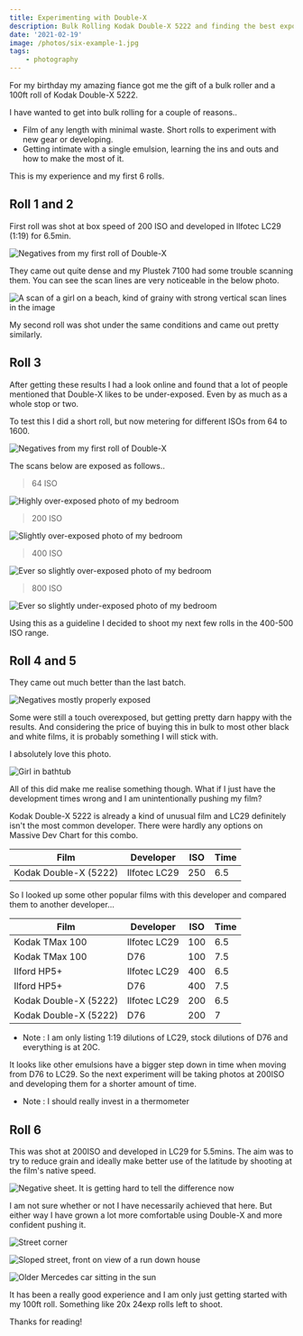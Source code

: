 ```yaml
---
title: Experimenting with Double-X
description: Bulk Rolling Kodak Double-X 5222 and finding the best exposure settings for it.
date: '2021-02-19'
image: /photos/six-example-1.jpg
tags: 
    - photography
---
```


For my birthday my amazing fiance got me the gift of a bulk roller and a 100ft roll of Kodak Double-X 5222.

I have wanted to get into bulk rolling for a couple of reasons..

+ Film of any length with minimal waste. Short rolls to experiment with new gear or developing.
+ Getting intimate with a single emulsion, learning the ins and outs and how to make the most of it.

This is my experience and my first 6 rolls.

## Roll 1 and 2

First roll was shot at box speed of 200 ISO and developed in Ilfotec LC29 (1:19) for 6.5min.

![Negatives from my first roll of Double-X](/photos/first-roll.jpg)

They came out quite dense and my Plustek 7100 had some trouble scanning them. You can see the scan lines are very noticeable in the below photo.

![A scan of a girl on a beach, kind of grainy with strong vertical scan lines in the image](/photos/first-roll-example.jpg)

My second roll was shot under the same conditions and came out pretty similarly.

## Roll 3 

After getting these results I had a look online and found that a lot of people mentioned that Double-X likes to be under-exposed. Even by as much as a whole stop or two.

To test this I did a short roll, but now metering for different ISOs from 64 to 1600.

![Negatives from my first roll of Double-X](/photos/third-roll.jpg)

The scans below are exposed as follows..

> 64 ISO

![Highly over-exposed photo of my bedroom](/photos/64-test-roll.jpg)

> 200 ISO

![Slightly over-exposed photo of my bedroom](/photos/200-test-roll.jpg)

> 400 ISO

![Ever so slightly over-exposed photo of my bedroom](/photos/400-test-roll.jpg)

> 800 ISO

![Ever so slightly under-exposed photo of my bedroom](/photos/800-test-roll.jpg)

Using this as a guideline I decided to shoot my next few rolls in the 400-500 ISO range.

## Roll 4 and 5

They came out much better than the last batch.

![Negatives mostly properly exposed](/photos/fourth-roll.jpg)

Some were still a touch overexposed, but getting pretty darn happy with the results. And considering the price of buying this in bulk to most other black and white films, it is probably something I will stick with.

I absolutely love this photo.

![Girl in bathtub](/photos/fourth-roll-example.jpg)

All of this did make me realise something though. What if I just have the development times wrong and I am unintentionally pushing my film?

Kodak Double-X 5222 is already a kind of unusual film and LC29 definitely isn't the most common developer. There were hardly any options on Massive Dev Chart for this combo.

| Film | Developer | ISO | Time
|------|-------|----|------|
| Kodak Double-X (5222) | Ilfotec LC29 | 250 | 6.5 |

So I looked up some other popular films with this developer and compared them to another developer...

| Film | Developer | ISO | Time
|------|-------|----|------|
| Kodak TMax 100 | Ilfotec LC29 | 100 | 6.5 |
| Kodak TMax 100 | D76 | 100 | 7.5 |
| Ilford HP5+ | Ilfotec LC29 | 400 | 6.5 |
| Ilford HP5+ | D76 | 400 | 7.5 |
| Kodak Double-X (5222) | Ilfotec LC29 | 200 | 6.5 |
| Kodak Double-X (5222) | D76 | 200 | 7 |

* Note : I am only listing 1:19 dilutions of LC29, stock dilutions of D76 and everything is at 20C.

It looks like other emulsions have a bigger step down in time when moving from D76 to LC29. So the next experiment will be taking photos at 200ISO and developing them for a shorter amount of time.

* Note : I should really invest in a thermometer

## Roll 6

This was shot at 200ISO and developed in LC29 for 5.5mins. The aim was to try to reduce grain and ideally make better use of the latitude by shooting at the film's native speed.

![Negative sheet. It is getting hard to tell the difference now](/photos/sixth-roll.jpg)

I am not sure whether or not I have necessarily achieved that here. But either way I have grown a lot more comfortable using Double-X and more confident pushing it.

![Street corner](/photos/six-example-3.jpg)

![Sloped street, front on view of a run down house](/photos/six-example-2.jpg)

![Older Mercedes car sitting in the sun](/photos/six-example-1.jpg)

It has been a really good experience and I am only just getting started with my 100ft roll. Something like 20x 24exp rolls left to shoot.

Thanks for reading!